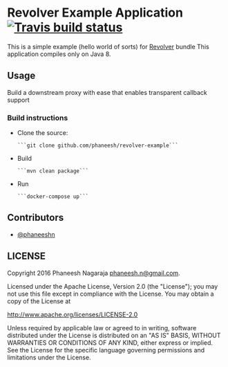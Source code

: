 # Revolver Example Application [![Travis build status](https://travis-ci.org/phaneesh/revolver-example.svg?branch=master)](https://travis-ci.org/phaneesh/revolver-example)

This is a simple example (hello world of sorts) for [Revolver](https://github.com/phaneesh/revolver) bundle
This application compiles only on Java 8.

## Usage
Build a downstream proxy with ease that enables transparent callback support 
 
### Build instructions
  - Clone the source:

        ```git clone github.com/phaneesh/revolver-example```

  - Build

        ```mvn clean package```
  - Run
        
        ```docker-compose up```  

Contributors
------------
* [@phaneeshn](https://twitter.com/phaneeshn)

LICENSE
-------

Copyright 2016 Phaneesh Nagaraja <phaneesh.n@gmail.com>.

Licensed under the Apache License, Version 2.0 (the "License");
you may not use this file except in compliance with the License.
You may obtain a copy of the License at

http://www.apache.org/licenses/LICENSE-2.0

Unless required by applicable law or agreed to in writing, software
distributed under the License is distributed on an "AS IS" BASIS,
WITHOUT WARRANTIES OR CONDITIONS OF ANY KIND, either express or implied.
See the License for the specific language governing permissions and
limitations under the License.